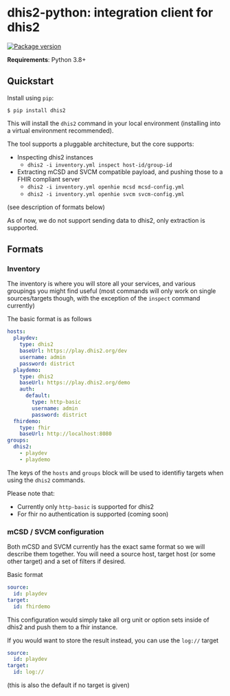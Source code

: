 # dhis2-python: integration client for dhis2

[![Package version](https://badge.fury.io/py/dhis2.svg)](https://pypi.python.org/pypi/dhis2)

**Requirements**: Python 3.8+

## Quickstart

Install using `pip`:

```shell
$ pip install dhis2
```

This will install the `dhis2` command in your local environment (installing into a virtual environment recommended).

The tool supports a pluggable architecture, but the core supports:

* Inspecting dhis2 instances
    * `dhis2 -i inventory.yml inspect host-id/group-id`
* Extracting mCSD and SVCM compatible payload, and pushing those to a FHIR compliant server
    * `dhis2 -i inventory.yml openhie mcsd mcsd-config.yml`
    * `dhis2 -i inventory.yml openhie svcm svcm-config.yml`

(see description of formats below)

As of now, we do not support sending data to dhis2, only extraction is supported.

## Formats

### Inventory

The inventory is where you will store all your services, and various groupings you might find useful (most commands will only work on single sources/targets though, with the exception of the `inspect` command currently)

The basic format is as follows

```yaml
hosts:
  playdev:
    type: dhis2
    baseUrl: https://play.dhis2.org/dev
    username: admin
    password: district
  playdemo:
    type: dhis2
    baseUrl: https://play.dhis2.org/demo
    auth:
      default:
        type: http-basic
        username: admin
        password: district
  fhirdemo:
    type: fhir
    baseUrl: http://localhost:8080
groups:
  dhis2:
    - playdev
    - playdemo
```

The keys of the `hosts` and `groups` block will be used to identifiy targets when using the `dhis2` commands.

Please note that:

* Currently only `http-basic` is supported for dhis2
* For fhir no authentication is supported (coming soon)

### mCSD / SVCM configuration

Both mCSD and SVCM currently has the exact same format so we will describe them together. You will need a source host, target host (or some other target) and a set of filters if desired.

Basic format

```yaml
source:
  id: playdev
target:
  id: fhirdemo
```

This configuration would simply take all org unit or option sets inside of dhis2 and push them to a fhir instance.

If you would want to store the result instead, you can use the `log://` target

```yaml
source:
  id: playdev
target:
  id: log://

```

(this is also the default if no target is given)
